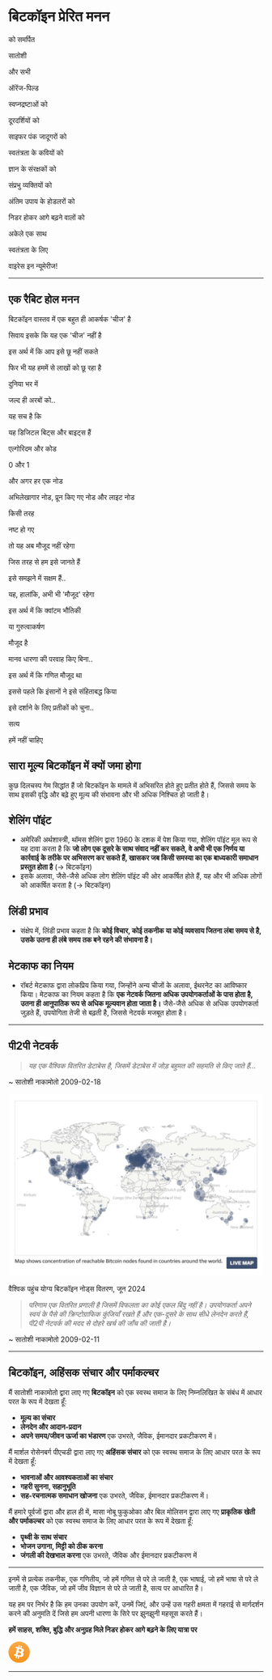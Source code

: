 # बिटकॉइन प्रेरित मनन

को समर्पित

सातोशी

और सभी

ऑरेंज-पिल्ड

स्वप्नद्रष्टाओं को

दूरदर्शियों को

साइफर पंक जादूगरों को

स्वतंत्रता के कवियों को

ज्ञान के संरक्षकों को

संप्रभु व्यक्तियों को

अंतिम उपाय के होडलरों को

निडर होकर आगे बढ़ने वालों को

अकेले एक साथ

स्वतंत्रता के लिए

वाइरेस इन न्यूमेरीज!

---

## एक रैबिट होल मनन

बिटकॉइन वास्तव में एक बहुत ही आकर्षक 'चीज' है

सिवाय इसके कि यह एक 'चीज' नहीं है

इस अर्थ में कि आप इसे छू नहीं सकते

फिर भी यह हममें से लाखों को छू रहा है

दुनिया भर में

जल्द ही अरबों को..

यह सच है कि

यह डिजिटल बिट्स और बाइट्स हैं

एल्गोरिदम और कोड

0 और 1

और अगर हर एक नोड

अभिलेखागार नोड, प्रून किए गए नोड और लाइट नोड

किसी तरह

नष्ट हो गए

तो यह अब मौजूद नहीं रहेगा

जिस तरह से हम इसे जानते हैं

इसे समझने में सक्षम हैं..

यह, हालांकि, अभी भी 'मौजूद' रहेगा

इस अर्थ में कि क्वांटम भौतिकी

या गुरुत्वाकर्षण

मौजूद है

मानव धारणा की परवाह किए बिना..

इस अर्थ में कि गणित मौजूद था

इससे पहले कि इंसानों ने इसे संहिताबद्ध किया

इसे दर्शाने के लिए प्रतीकों को चुना..

सत्य

हमें नहीं चाहिए

## सारा मूल्य बिटकॉइन में क्यों जमा होगा

कुछ दिलचस्प गेम सिद्धांत हैं जो बिटकॉइन के मामले में अभिसरित होते हुए प्रतीत होते हैं, जिससे समय के साथ इसकी वृद्धि और बढ़े हुए मूल्य की संभावना
और भी अधिक निश्चित हो जाती है।

## शेलिंग पॉइंट

* अमेरिकी अर्थशास्त्री, थॉमस शेलिंग द्वारा 1960 के दशक में पेश किया गया, शेलिंग पॉइंट मूल रूप से यह दावा करता है कि **जो लोग एक दूसरे के साथ संवाद नहीं कर सकते, वे अभी भी एक निर्णय या कार्रवाई के तरीके पर अभिसरण कर सकते हैं, खासकर जब किसी समस्या का एक बाध्यकारी समाधान प्रस्तुत होता है** (-> बिटकॉइन)
* इसके अलावा, जैसे-जैसे अधिक लोग शेलिंग पॉइंट की ओर आकर्षित होते हैं, यह और भी अधिक लोगों को आकर्षित करता है (-> बिटकॉइन)

## लिंडी प्रभाव
* संक्षेप में, लिंडी प्रभाव कहता है कि **कोई विचार, कोई तकनीक या कोई व्यवसाय जितना लंबा समय से है, उसके उतना ही लंबे समय तक बने रहने की संभावना है।**

## मेटकाफ का नियम

* रॉबर्ट मेटकाफ द्वारा लोकप्रिय किया गया, जिन्होंने अन्य चीजों के अलावा, ईथरनेट का आविष्कार किया। मेटकाफ का नियम कहता है कि **एक नेटवर्क जितना अधिक उपयोगकर्ताओं के पास होता है, उतना ही आनुपातिक रूप से अधिक मूल्यवान होता जाता है।** जैसे-जैसे अधिक से अधिक उपयोगकर्ता जुड़ते हैं, उपयोगिता तेजी से बढ़ती है, जिससे नेटवर्क मजबूत होता है।

---

## पी2पी नेटवर्क
> *यह एक वैश्विक वितरित डेटाबेस है, जिसमें डेटाबेस में जोड़ बहुमत की सहमति से किए जाते हैं...*

~ सातोशी नाकामोतो 2009-02-18

![लाइव मैप](figure-032-live%20map.png)

वैश्विक पहुंच योग्य बिटकॉइन नोड्स वितरण, जून 2024

> *परिणाम एक वितरित प्रणाली है जिसमें
विफलता का कोई एकल बिंदु नहीं है। उपयोगकर्ता अपने स्वयं के पैसे की क्रिप्टोग्राफिक कुंजियाँ रखते हैं और एक-दूसरे के साथ सीधे लेनदेन करते हैं, पी2पी नेटवर्क की मदद से दोहरे खर्च की जाँच की जाती है।*

~ सातोशी नाकामोतो 2009-02-11

---

## बिटकॉइन, अहिंसक संचार और पर्माकल्चर

मैं सातोशी नाकामोतो द्वारा लाए गए **बिटकॉइन** को एक स्वस्थ समाज के लिए निम्नलिखित के संबंध में आधार परत के रूप में देखता हूँ:

* **मूल्य का संचार**
* **लेनदेन और आदान-प्रदान**
* **अपने समय/जीवन ऊर्जा का भंडारण**
एक उभरते, जैविक, ईमानदार प्रकटीकरण में।

मैं मार्शल रोसेनबर्ग पीएचडी द्वारा लाए गए **अहिंसक संचार** को एक स्वस्थ समाज के लिए आधार परत के रूप में देखता हूँ:

* **भावनाओं और आवश्यकताओं का संचार**
* **गहरी सुनना, सहानुभूति**
* **सह-रचनात्मक समाधान खोजना**
एक उभरते, जैविक, ईमानदार प्रकटीकरण में।

मैं हमारे पूर्वजों द्वारा और हाल ही में, मासा नोबू फुकुओका और बिल मोलिसन द्वारा लाए गए **प्राकृतिक खेती और पर्माकल्चर** को एक स्वस्थ समाज के लिए आधार परत के रूप में देखता हूँ:

* **पृथ्वी के साथ संचार**
* **भोजन उगाना, मिट्टी को ठीक करना**
* **जंगली की देखभाल करना**
एक उभरते, जैविक और ईमानदार प्रकटीकरण में

---

इनमें से प्रत्येक तकनीक, एक गणितीय, जो हमें गणित से परे ले जाती है, एक भाषाई, जो हमें भाषा से परे ले जाती है, एक जैविक, जो हमें जीव विज्ञान से परे ले जाती है, सत्य पर आधारित है।

यह हम पर निर्भर है कि हम उनका उपयोग करें, उनमें जिएं, और उन्हें उस गहरी क्षमता में गहराई से मार्गदर्शन करने की अनुमति दें जिसे हम अपनी धारणा के सिरे पर झुनझुनी महसूस करते हैं।

**हमें साहस, शक्ति,
बुद्धि और अनुग्रह मिले
निडर होकर आगे बढ़ने के लिए
यात्रा पर**

![ब](figure-033-b.png)

---
